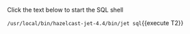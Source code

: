 Click the text below to start the SQL shell

`/usr/local/bin/hazelcast-jet-4.4/bin/jet sql`{{execute T2}}